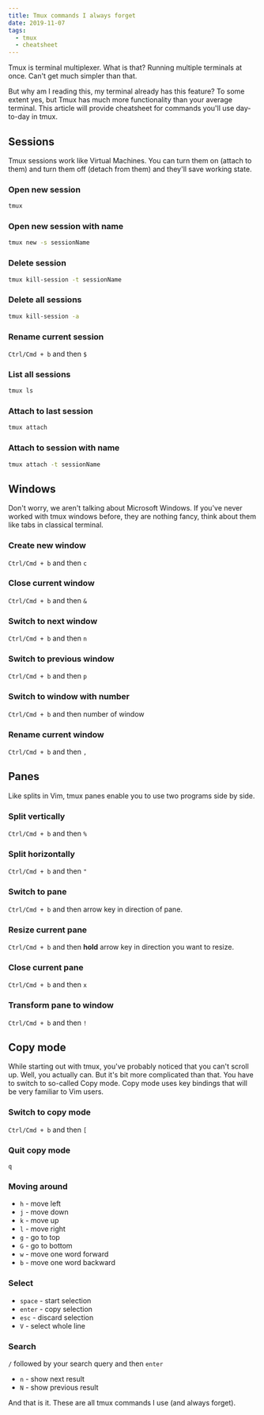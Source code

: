 ```yaml
---
title: Tmux commands I always forget
date: 2019-11-07
tags:
  - tmux
  - cheatsheet
---
```


Tmux is terminal multiplexer. What is that? Running multiple terminals at once.
Can't get much simpler than that.

But why am I reading this, my terminal
already has this feature? To some extent yes, but Tmux has much more
functionality than your average terminal. This article will provide cheatsheet
for commands you'll use day-to-day in tmux.

## Sessions

Tmux sessions work like Virtual Machines. You can turn them on (attach to them)
and turn them off (detach from them) and they'll save working state.

### Open new session

```sh
tmux
```

### Open new session with name

```sh
tmux new -s sessionName
```

### Delete session

```sh
tmux kill-session -t sessionName
```

### Delete all sessions

```sh
tmux kill-session -a
```

### Rename current session

`Ctrl/Cmd + b` and then `$`

### List all sessions

```sh
tmux ls
```

### Attach to last session

```sh
tmux attach
```

### Attach to session with name

```sh
tmux attach -t sessionName
```

## Windows

Don't worry, we aren't talking about Microsoft Windows. If you've never worked with tmux windows before, they are nothing fancy, think about them like tabs in classical terminal.

### Create new window

`Ctrl/Cmd + b` and then `c`

### Close current window

`Ctrl/Cmd + b` and then `&`

### Switch to next window

`Ctrl/Cmd + b` and then `n`

### Switch to previous window

`Ctrl/Cmd + b` and then `p`

### Switch to window with number

`Ctrl/Cmd + b` and then number of window

### Rename current window

`Ctrl/Cmd + b` and then `,`

## Panes

Like splits in Vim, tmux panes enable you to use two programs side by side.

### Split vertically

`Ctrl/Cmd + b` and then `%`

### Split horizontally

`Ctrl/Cmd + b` and then `"`

### Switch to pane

`Ctrl/Cmd + b` and then arrow key in direction of pane.

### Resize current pane

`Ctrl/Cmd + b` and then **hold** arrow key in direction you want to resize.

### Close current pane

`Ctrl/Cmd + b` and then `x`

### Transform pane to window

`Ctrl/Cmd + b` and then `!`

## Copy mode

While starting out with tmux, you've probably noticed that you can't scroll up.
Well, you actually can. But it's bit more complicated than that. You have to
switch to so-called Copy mode. Copy mode uses key bindings that will be very
familiar to Vim users.

### Switch to copy mode

`Ctrl/Cmd + b` and then `[`

### Quit copy mode

`q`

### Moving around

- `h` - move left
- `j` - move down
- `k` - move up
- `l` - move right
- `g` - go to top
- `G` - go to bottom
- `w` - move one word forward
- `b` - move one word backward

### Select

- `space` - start selection
- `enter` - copy selection
- `esc` - discard selection
- `V` - select whole line

### Search

`/` followed by your search query and then `enter`
- `n` - show next result
- `N` - show previous result

And that is it. These are all tmux commands I use (and always forget).
